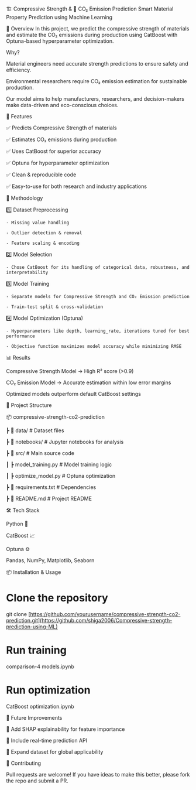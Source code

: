 🏗️ Compressive Strength & 🌱 CO₂ Emission Prediction
Smart Material Property Prediction using Machine Learning

📌 Overview
In this project, we predict the compressive strength of materials and estimate the CO₂ emissions during production using CatBoost with Optuna-based hyperparameter optimization.

Why?

Material engineers need accurate strength predictions to ensure safety and efficiency.

Environmental researchers require CO₂ emission estimation for sustainable production.

Our model aims to help manufacturers, researchers, and decision-makers make data-driven and eco-conscious choices.

🚀 Features

✅ Predicts Compressive Strength of materials

✅ Estimates CO₂ emissions during production

✅ Uses CatBoost for superior accuracy

✅ Optuna for hyperparameter optimization

✅ Clean & reproducible code

✅ Easy-to-use for both research and industry applications


🧠 Methodology

1️⃣ Dataset Preprocessing

    - Missing value handling

    - Outlier detection & removal

    - Feature scaling & encoding


2️⃣ Model Selection

    - Chose CatBoost for its handling of categorical data, robustness, and interpretability


3️⃣ Model Training

    - Separate models for Compressive Strength and CO₂ Emission prediction

    - Train-test split & cross-validation



4️⃣ Model Optimization (Optuna)

    - Hyperparameters like depth, learning_rate, iterations tuned for best performance

    - Objective function maximizes model accuracy while minimizing RMSE


📊 Results

  Compressive Strength Model → High R² score (>0.9)


  CO₂ Emission Model → Accurate estimation within low error margins


  Optimized models outperform default CatBoost settings

📂 Project Structure

📦 compressive-strength-co2-prediction

 ┣ 📜 data/                # Dataset files
 
 ┣ 📜 notebooks/           # Jupyter notebooks for analysis
 
 ┣ 📜 src/                 # Main source code
 
 ┃ ┣ model_training.py     # Model training logic
 
 ┃ ┣ optimize_model.py     # Optuna optimization
 
 ┣ 📜 requirements.txt     # Dependencies
 
 ┣ 📜 README.md            # Project README


🛠️ Tech Stack

   Python 🐍

   CatBoost 📈

   Optuna ⚙️

   Pandas, NumPy, Matplotlib, Seaborn


📦 Installation & Usage
# Clone the repository
git clone [https://github.com/yourusername/compressive-strength-co2-prediction.git](https://github.com/shiga2006/Compressive-strength-prediction-using-ML)

# Run training
comparison-4 models.ipynb

# Run optimization
CatBoost optimization.ipynb


📌 Future Improvements

🔹 Add SHAP explainability for feature importance

🔹 Include real-time prediction API

🔹 Expand dataset for global applicability



🤝 Contributing

Pull requests are welcome! If you have ideas to make this better, please fork the repo and submit a PR.



